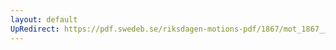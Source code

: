 ```yaml
---
layout: default
UpRedirect: https://pdf.swedeb.se/riksdagen-motions-pdf/1867/mot_1867__ak__00237.pdf
---
```

